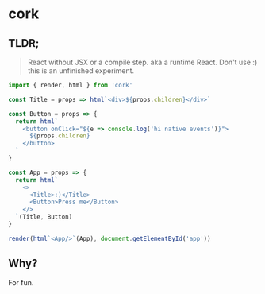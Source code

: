 # cork

## TLDR;
> React without JSX or a compile step. aka a runtime React. Don't use :) this is an unfinished experiment.



```javascript
import { render, html } from 'cork'

const Title = props => html`<div>${props.children}</div>`

const Button = props => {
  return html`
    <button onClick="${e => console.log('hi native events')}">
      ${props.children}
    </button>
  `
}

const App = props => {
  return html`
    <>
      <Title>:)</Title>
      <Button>Press me</Button>
    </>
  `(Title, Button)
}

render(html`<App/>`(App), document.getElementById('app'))

```
## Why?
For fun.


